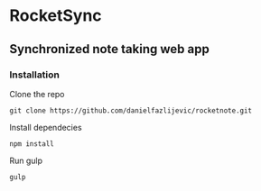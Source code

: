 # RocketSync
## Synchronized note taking web app

### Installation
Clone the repo
```
git clone https://github.com/danielfazlijevic/rocketnote.git
```
Install dependecies
```
npm install
```
Run gulp
```
gulp
```
